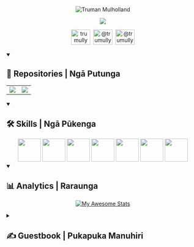 <p align="center">
  <img src="https://readme-typing-svg.demolab.com?font=Fira+Code&size=20&duration=1&pause=1000&color=F7F7F7&center=true&vCenter=true&repeat=false&random=false&width=435&lines=Truman+Mulholland" alt="Truman Mulholland">
</p>  
<p align="center">
  <img src="https://readme-typing-svg.demolab.com?font=Fira+Code&size=20&pause=1000&color=F7F7F7&center=true&vCenter=true&random=false&width=435&lines=Kia+ora!+Kei+te+pēhea+koe?">
</p>

<!-- Socials --->
<p align="center">
  <a href="https://github.com/trumully"><img height="40" width="50" src="https://cdn.simpleicons.org/github/white" title="trumully"/></a>&nbsp;
  <img height="40" width="50" src="https://cdn.simpleicons.org/discord/white" title="@trumully"/>&nbsp;
  <a href="https://twitter.com/trumully"><img height="40" width="50" src="https://cdn.simpleicons.org/x/white" title="@trumully" /></a>
</p>

<!-- Repos --->
<details open>
  <summary><h2>📘 Repositories | Ngā Putunga</h2></summary>
  <table>
    <tr>
    <td valign="top"><a href="https://github.com/trumully/artipy"><img src="https://gh-card.dev/repos/trumully/artipy.svg"></a></td> 
    <td valign="top"><a href="https://github.com/trumully/minesoc"><img src="https://gh-card.dev/repos/trumully/minesoc.svg"></a></td>
    </tr>
  </table>
</details>

<!-- Skills --->
<details open>
  <summary><h2>🛠️ Skills | Ngā Pūkenga</h2></summary>
  <div align="center">
    <img height="60" width="60" src="https://cdn.simpleicons.org/python" />
    <img height="60" width="60" src="https://cdn.simpleicons.org/html5" />
    <img height="60" width="60" src="https://cdn.simpleicons.org/css3" />
    <img height="60" width="60" src="https://cdn.simpleicons.org/javascript" />
    <img height="60" width="60" src="https://cdn.simpleicons.org/git" />
    <img height="60" width="60" src="https://cdn.simpleicons.org/sqlite" />
    <img height="60" width="60" src="https://cdn.simpleicons.org/postgresql" />
  </div>
</details>

<!-- Analytics --->
<details open>
  <summary><h2>📊 Analytics | Raraunga</h2></summary>
  <div align="center">

  [![My Awesome Stats](https://awesome-github-stats.azurewebsites.net/user-stats/trumully?cardType=level&theme=dark&preferLogin=true)](https://git.io/awesome-stats-card)

  </div>
</details>

<details>
  <summary><h2>✍️ Guestbook | Pukapuka Manuhiri
  <!--START_SECTION:guestbook-->

  <!--END_SECTION:guestbook-->
</details>